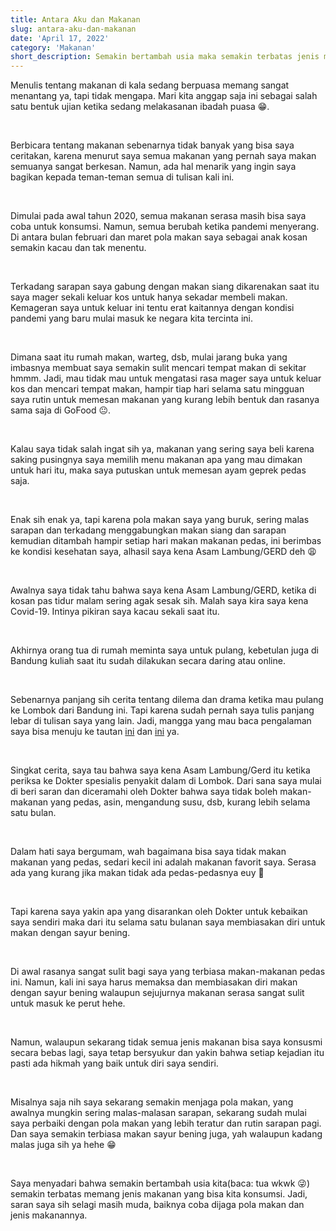 ```yaml
---
title: Antara Aku dan Makanan
slug: antara-aku-dan-makanan
date: 'April 17, 2022'
category: 'Makanan'
short_description: Semakin bertambah usia maka semakin terbatas jenis makanan yang bisa kita konsumsi.
---
```


Menulis tentang makanan di kala sedang berpuasa memang sangat menantang ya, tapi tidak mengapa. Mari kita anggap saja ini sebagai salah satu bentuk ujian ketika sedang melakasanan ibadah puasa 😁.

<br/>

Berbicara tentang makanan sebenarnya tidak banyak yang bisa saya ceritakan, karena menurut saya semua makanan yang pernah saya makan semuanya sangat berkesan. Namun, ada hal menarik yang ingin saya bagikan kepada teman-teman semua di tulisan kali ini.

<br/>

Dimulai pada awal tahun 2020, semua makanan serasa masih bisa saya coba untuk konsumsi. Namun, semua berubah ketika pandemi menyerang. Di antara bulan februari dan maret pola makan saya sebagai anak kosan semakin kacau dan tak menentu.

<br/>

Terkadang sarapan saya gabung dengan makan siang dikarenakan saat itu saya mager sekali keluar kos untuk hanya sekadar membeli makan. Kemageran saya untuk keluar ini tentu erat kaitannya dengan kondisi pandemi yang baru mulai masuk ke negara kita tercinta ini.

<br/>

Dimana saat itu rumah makan, warteg, dsb, mulai jarang buka yang imbasnya membuat saya semakin sulit  mencari tempat makan di sekitar hmmm. Jadi, mau tidak mau untuk mengatasi rasa mager saya untuk keluar kos dan mencari tempat makan, hampir tiap hari selama satu mingguan saya rutin untuk memesan makanan yang kurang lebih bentuk dan rasanya sama saja di GoFood 😐.

<br/>

Kalau saya tidak salah ingat sih ya, makanan yang sering saya beli karena saking pusingnya saya memilih menu makanan apa yang mau dimakan untuk hari itu, maka saya putuskan untuk memesan ayam geprek pedas saja.

<br/>

Enak sih enak ya, tapi karena pola makan saya yang buruk, sering malas sarapan dan terkadang menggabungkan makan siang dan sarapan kemudian ditambah hampir setiap hari makan makanan pedas, ini berimbas ke kondisi kesehatan saya, alhasil saya kena Asam Lambung/GERD deh 😩

<br/>

Awalnya saya tidak tahu bahwa saya kena Asam Lambung/GERD, ketika di kosan pas tidur malam sering agak sesak sih. Malah saya kira saya kena Covid-19. Intinya pikiran saya kacau sekali saat itu. 

<br/>

Akhirnya orang tua di rumah meminta saya untuk pulang, kebetulan juga di Bandung kuliah saat itu sudah dilakukan secara daring atau online.

<br/>

Sebenarnya panjang sih cerita tentang dilema dan drama ketika mau pulang ke Lombok dari Bandung ini. Tapi karena sudah pernah saya tulis panjang lebar di tulisan saya yang lain. Jadi, mangga yang mau baca pengalaman saya bisa menuju ke tautan [ini](https://medium.com/cerita-kehidupanku/pengalaman-menjaga-kesehatan-tubuh-dan-pikiran-34d59040eb5a) dan [ini](https://muhfaridzia.netlify.app/blog/balik-kampung-disaat-wabah-covid-19) ya.

<br/>

Singkat cerita, saya tau bahwa saya kena Asam Lambung/Gerd itu ketika periksa ke Dokter spesialis penyakit dalam di Lombok. Dari sana saya mulai di beri saran dan diceramahi oleh Dokter bahwa saya tidak boleh makan-makanan yang pedas, asin, mengandung susu, dsb, kurang lebih selama satu bulan.

<br/>

Dalam hati saya bergumam, wah bagaimana bisa saya tidak makan makanan yang pedas, sedari kecil ini adalah makanan favorit saya. Serasa ada yang kurang jika makan tidak ada pedas-pedasnya euy 😬

<br/>

Tapi karena saya yakin apa yang disarankan oleh Dokter untuk kebaikan saya sendiri maka dari itu selama satu bulanan saya membiasakan diri untuk makan dengan sayur bening.

<br/>

Di awal rasanya sangat sulit bagi saya yang terbiasa makan-makanan pedas ini. Namun, kali ini saya harus  memaksa dan membiasakan diri makan dengan sayur bening walaupun sejujurnya makanan serasa sangat sulit untuk masuk ke perut hehe.

<br/>

Namun, walaupun sekarang tidak semua jenis makanan bisa saya konsusmi secara bebas lagi, saya tetap bersyukur dan yakin bahwa setiap kejadian itu pasti ada hikmah yang baik untuk diri saya sendiri.

<br/>

Misalnya saja nih  saya sekarang semakin menjaga pola makan, yang awalnya mungkin sering malas-malasan sarapan, sekarang sudah mulai saya perbaiki dengan pola makan yang lebih teratur dan rutin sarapan pagi. Dan saya semakin terbiasa makan sayur bening juga, yah walaupun kadang malas juga sih ya hehe 😁

<br/>

Saya menyadari bahwa semakin bertambah usia kita(baca: tua wkwk 😜) semakin terbatas memang jenis makanan yang bisa kita konsumsi. Jadi, saran saya sih selagi masih muda, baiknya coba dijaga pola makan dan jenis makanannya.

<br/>